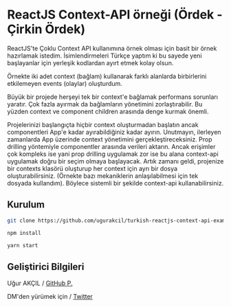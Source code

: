 # ReactJS Context-API örneği (Ördek - Çirkin Ördek)

ReactJS'te Çoklu Context API kullanımına örnek olması için basit bir örnek hazırlamak istedim.
İsimlendirmeleri Türkçe yaptım ki bu sayede yeni başlayanlar için yerleşik kodlardan ayırt etmek kolay olsun.

Örnekte iki adet context (bağlam) kullanarak farklı alanlarda birbirlerini etkilemeyen events (olaylar) oluşturdum.

Büyük bir projede herşeyi tek bir context'e bağlamak performans sorunları yaratır. Çok fazla ayırmak da bağlamların yönetimini zorlaştırabilir. Bu yüzden context ve component children arasında denge kurmak önemli. 

Projelerinizi başlangıçta hiçbir context oluşturmadan başlatın ancak componentleri App'e kadar ayırabildiğiniz kadar ayırın. Unutmayın, ilerleyen zamanlarda App üzerinde context yönetimini gerçekleştireceksiniz. Prop drilling yöntemiyle componentler arasında verileri aktarın. Ancak erişimler çok kompleks ise yani prop drilling uygulamak zor ise bu alana context-api uygulamak doğru bir seçim olmaya başlayacak. Artık zamanı geldi, projenize bir contexts klasörü oluşturup her context için ayrı bir dosya oluşturabilirsiniz. (Örnekte bazı mekaniklerin anlaşılabilmesi için tek dosyada kullandım). Böylece sistemli bir şekilde context-api kullanabilirsiniz.

## Kurulum

```bash
git clone https://github.com/ugurakcil/turkish-reactjs-context-api-example.git

npm install

yarn start
```

## Geliştirici Bilgileri

Uğur AKÇIL /  [GitHub P.](https://github.com/ugurakcil)

DM'den yürümek için / [Twitter](https://twitter.com/ugurxa)
